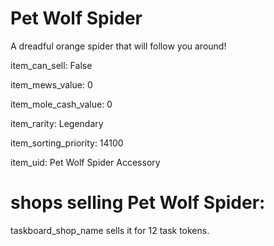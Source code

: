 # Pet Wolf Spider

A dreadful orange spider that will follow you around!

item_can_sell: False

item_mews_value: 0

item_mole_cash_value: 0

item_rarity: Legendary

item_sorting_priority: 14100

item_uid: Pet Wolf Spider Accessory

# shops selling Pet Wolf Spider:

taskboard_shop_name sells it for 12 task tokens.